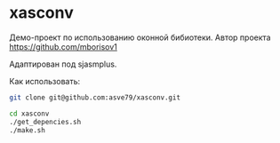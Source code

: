 # xasconv

Демо-проект по использованию оконной бибиотеки.
Автор проекта https://github.com/mborisov1

Адаптирован под sjasmplus.

Как использовать:

```bash
git clone git@github.com:asve79/xasconv.git

cd xasconv
./get_depencies.sh
./make.sh
```

